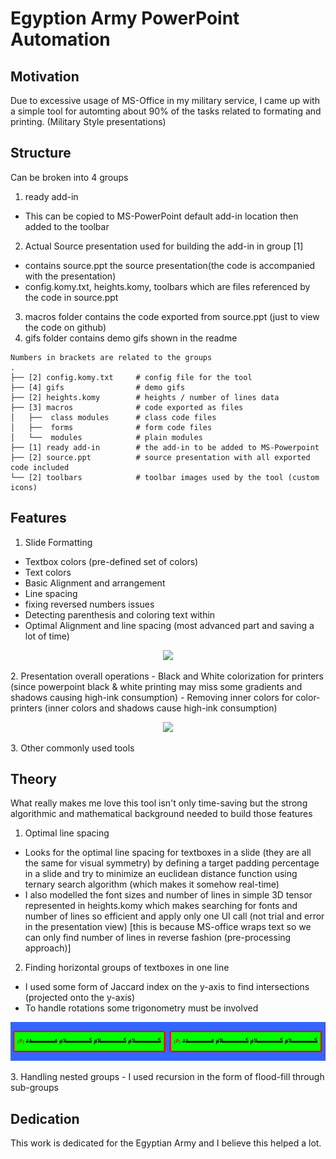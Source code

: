 # Egyption Army PowerPoint Automation

## Motivation
Due to excessive usage of MS-Office in my military service, I came up with a simple tool for automting about 90% of the tasks related to formating and printing. (Military Style presentations)

## Structure
Can be broken into 4 groups

1) ready add-in 
- This can be copied to MS-PowerPoint default add-in location then added to the toolbar

2. Actual Source presentation used for building the add-in in group [1]
- contains source.ppt the source presentation(the code is accompanied with the presentation) 
- config.komy.txt, heights.komy, toolbars which are files referenced by the code in source.ppt

3. macros folder contains the code exported from source.ppt (just to view the code on github)
4. gifs folder contains demo gifs shown in the readme

```
Numbers in brackets are related to the groups
.
├── [2] config.komy.txt     # config file for the tool
├── [4] gifs                # demo gifs
├── [2] heights.komy        # heights / number of lines data
├── [3] macros              # code exported as files
│   ├──  class modules      # class code files
│   ├──  forms              # form code files
│   └──  modules            # plain modules
├── [1] ready add-in        # the add-in to be added to MS-Powerpoint
├── [2] source.ppt          # source presentation with all exported code included
└── [2] toolbars            # toolbar images used by the tool (custom icons)
```
## Features
1. Slide Formatting
- Textbox colors (pre-defined set of colors)
- Text colors
- Basic Alignment and arrangement
- Line spacing
- fixing reversed numbers issues
- Detecting parenthesis and coloring text within 
- Optimal Alignment and line spacing (most advanced part and saving a lot of time)
<p align="center">
  <img src="https://raw.githubusercontent.com/mohammed-elkomy/military-pp-auto/master/gifs/1w.gif"  />
</p>
2. Presentation overall operations
- Black and White colorization for printers (since powerpoint black & white printing may miss some gradients and shadows causing high-ink consumption)
- Removing inner colors for color-printers (inner colors and shadows cause high-ink consumption)
<p align="center">
  <img src="https://raw.githubusercontent.com/mohammed-elkomy/military-pp-auto/master/gifs/2w.gif"  />
</p>
3. Other commonly used tools 

## Theory
What really makes me love this tool isn't only time-saving but the strong algorithmic and mathematical background needed to build those features
1. Optimal line spacing 
- Looks for the optimal line spacing for textboxes in a slide (they are all the same for visual symmetry) by defining a target padding percentage in a slide and try to minimize an euclidean distance function using ternary search algorithm (which makes it somehow real-time) 
- I also modelled the font sizes and number of lines in simple 3D tensor represented in heights.komy which makes searching for fonts and number of lines so efficient and apply only one UI call (not trial and error in the presentation view) [this is because MS-office wraps text so we can only find number of lines in reverse fashion (pre-processing approach)]
2. Finding horizontal groups of textboxes in one line
- I used some form of Jaccard index on the y-axis to find intersections (projected onto the y-axis)
- To handle rotations some trigonometry must be involved
<p align="center">
  <img src="https://github.com/mohammed-elkomy/military-pp-auto/raw/master/gifs/horizontal.png"  />
</p>
3. Handling nested groups
- I used recursion in the form of flood-fill through sub-groups

## Dedication
This work is dedicated for the Egyptian Army and I believe this helped a lot. 
